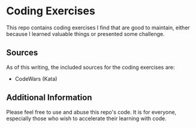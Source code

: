 # Coding Exercises

This repo contains coding exercises I find that are good to maintain, either because I learned valuable things or presented some challenge.

## Sources

As of this writing, the included sources for the coding exercises are:
- CodeWars (Kata)

## Additional Information

Please feel free to use and abuse this repo's code. It is for everyone, especially those who wish to accelerate their learning with code.
